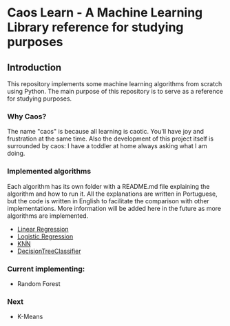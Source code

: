 # Caos Learn - A Machine Learning Library reference for studying purposes

## Introduction

This repository implements some machine learning algorithms from scratch using Python. The main purpose of this repository is to serve as a reference for studying purposes.

### Why Caos?

The name "caos" is because all learning is caotic. You'll have joy and frustration at the same time. Also the development of this project itself is surrounded by caos: I have a toddler at home always asking what I am doing.

### Implemented algorithms

Each algorithm has its own folder with a README.md file explaining the algorithm and how to run it. All the explanations are written in Portuguese, but the code is written in English to facilitate the comparison with other implementations.
More information will be added here in the future as more algorithms are implemented.

- [Linear Regression](https://github.com/SalatielBairros/CaosML/tree/main/src/linear_model/linear_regression)
- [Logistic Regression](https://github.com/SalatielBairros/CaosML/tree/main/src/linear_model/logistic_regression)
- [KNN](https://github.com/SalatielBairros/CaosML/tree/main/src/neighbors/knn)
- [DecisionTreeClassifier](https://github.com/SalatielBairros/CaosML/tree/main/src/tree)

### Current implementing:

- Random Forest

### Next

- K-Means
